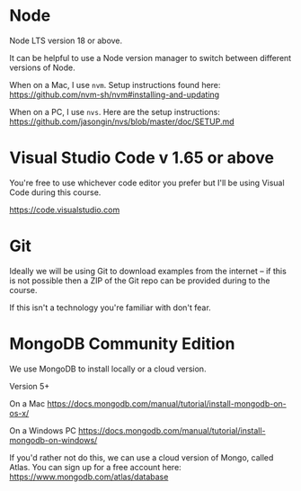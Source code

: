 # Node
Node LTS version 18 or above.

It can be helpful to use a Node version manager to switch between different versions of Node.

When on a Mac, I use `nvm`. Setup instructions found here: https://github.com/nvm-sh/nvm#installing-and-updating

When on a PC, I use `nvs`. Here are the setup instructions: https://github.com/jasongin/nvs/blob/master/doc/SETUP.md


# Visual Studio Code v 1.65 or above

You're free to use whichever code editor you prefer but I'll be using Visual Code during this course.

https://code.visualstudio.com


# Git

Ideally we will be using Git to download examples from the internet – if this is not possible then a ZIP of the Git repo can be provided during to the course.

If this isn't a technology you're familiar with don't fear.


# MongoDB Community Edition

We use MongoDB to install locally or a cloud version.

Version 5+

On a Mac
https://docs.mongodb.com/manual/tutorial/install-mongodb-on-os-x/

On a Windows PC
https://docs.mongodb.com/manual/tutorial/install-mongodb-on-windows/

If you'd rather not do this, we can use a cloud version of Mongo, called Atlas. You can sign up for a free account here: https://www.mongodb.com/atlas/database
